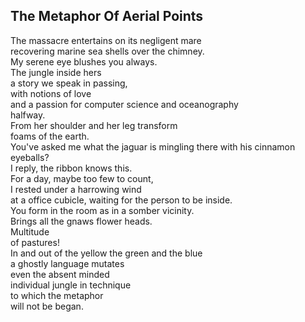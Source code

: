 The Metaphor Of Aerial Points
-----------------------------
The massacre entertains on its negligent mare  
recovering marine sea shells over the chimney.  
My serene eye blushes you always.  
The jungle inside hers  
a story we speak in passing,  
with notions of love  
and a passion for computer science and oceanography  
halfway.  
From her shoulder and her leg transform  
foams of the earth.  
You've asked me what the jaguar is mingling there with his cinnamon eyeballs?  
I reply, the ribbon knows this.  
For a day, maybe too few to count,  
I rested under a harrowing wind  
at a office cubicle, waiting for the person to be inside.  
You form in the room as in a somber vicinity.  
Brings all the gnaws flower heads.  
Multitude  
of pastures!  
In and out of the yellow the green and the blue  
a ghostly language mutates  
even the absent minded  
individual jungle in technique  
to which the metaphor  
will not be began.  
